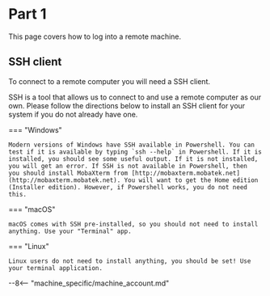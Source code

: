 # Part 1

This page covers how to log into a remote machine.

## SSH client 

To connect to a remote computer you will need a SSH client.

SSH is a tool that allows us to connect to and use a remote computer as our own.
Please follow the directions below to install an SSH client for your system if you do not 
already have one.

=== "Windows"

    Modern versions of Windows have SSH available in Powershell. You can test if it is available by typing `ssh --help` in Powershell. If it is
    installed, you should see some useful output. If it is not installed, you will get an error. If SSH is not available in Powershell, then
    you should install MobaXterm from [http://mobaxterm.mobatek.net](http://mobaxterm.mobatek.net). You will want to get the Home edition (Installer edition). However, if Powershell works, you do not need this.

=== "macOS"

    macOS comes with SSH pre-installed, so you should not need to install anything. Use your "Terminal" app.

=== "Linux"

    Linux users do not need to install anything, you should be set! Use your terminal application.

--8<-- "machine_specific/machine_account.md"

